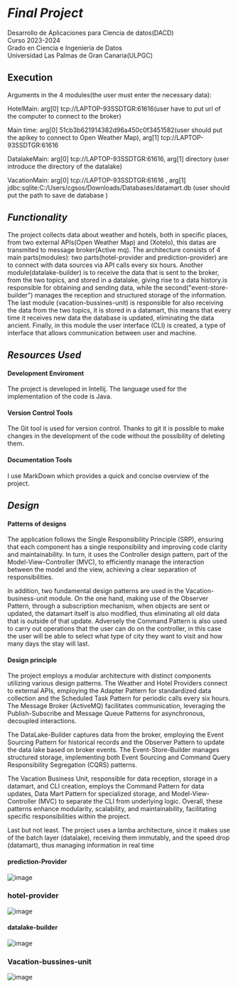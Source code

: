 # _Final Project_
Desarrollo de Aplicaciones para Ciencia de datos(DACD)  
Curso 2023-2024  
Grado en Ciencia e Ingeniería de Datos  
Universidad Las Palmas de Gran Canaria(ULPGC)  

## Execution
Arguments in the 4 modules(the user must enter the necessary data):

HotelMain: arg[0] tcp://LAPTOP-93SSDTGR:61616(user have to put url of the computer to connect to the broker)

Main time: arg[0] 51cb3b621914382d96a450c0f3451582(user should put the apikey to connect to Open Weather Map), arg[1] tcp://LAPTOP-93SSDTGR:61616

DatalakeMain: arg[0] tcp://LAPTOP-93SSDTGR:61616, arg[1] directory (user introduce the directory of the datalake)

VacationMain: arg[0] tcp://LAPTOP-93SSDTGR:61616 , arg[1] jdbc:sqlite:C:/Users/cgsos/Downloads/Databases/datamart.db (user should put the path to save de database )

## _Functionality_
The project  collects data about weather and hotels, both in specific places, from two external APIs(Open Weather Map) and (Xotelo), this datas are transmited  to message broker(Active mq). The architecture consists of 4 main parts(modules): two parts(hotel-provider and prediction-provider) are to connect with data sources via API calls every six hours. Another module(datalake-builder) is to receive the data that is sent to the broker, from the two topics, and stored in a datalake, giving rise to a data history.is responsible for obtaining and sending data, while the second("event-store-builder") manages the reception and structured storage of the information. The last module (vacation-bussines-unit) is responsible for also receiving the data from the two topics, it is stored in a datamart, this means that every time it receives new data the database is updated, eliminating the data ancient. Finally, in this module the user interface (CLI) is created, a type of interface that allows communication between user and machine.
## _Resources Used_

#### Development Enviroment

The project is developed in Intellij. The language used for the implementation of the code is Java.

#### Version Control Tools

The Git tool is used for version control. Thanks to git it is possible to make changes in the development of the code without the possibility of deleting them.

#### Documentation Tools

I use MarkDown which provides a quick and concise overview of the project.

## _Design_

#### Patterns of designs
The application follows the Single Responsibility Principle (SRP), ensuring that each component has a single responsibility and improving code clarity and maintainability. In turn, it uses the Controller design pattern, part of the Model-View-Controller (MVC), to efficiently manage the interaction between the model and the view, achieving a clear separation of responsibilities.

In addition, two fundamental design patterns are used in the Vacation-business-unit module.
On the one hand, making use of the Observer Pattern, through a subscription mechanism, when objects are sent or updated, the datamart itself is also modified, thus eliminating all old data that is outside of that update. Adversely the Command Pattern is also used to carry out operations that the user can do on the controller, in this case the user will be able to select what type of city they want to visit and how many days the stay will last.
#### Design principle
The project employs a modular architecture with distinct components utilizing various design patterns. The Weather and Hotel Providers connect to external APIs, employing the Adapter Pattern for standardized data collection and the Scheduled Task Pattern for periodic calls every six hours. The Message Broker (ActiveMQ) facilitates communication, leveraging the Publish-Subscribe and Message Queue Patterns for asynchronous, decoupled interactions.

The DataLake-Builder captures data from the broker, employing the Event Sourcing Pattern for historical records and the Observer Pattern to update the data lake based on broker events. The Event-Store-Builder manages structured storage, implementing both Event Sourcing and Command Query Responsibility Segregation (CQRS) patterns.

The Vacation Business Unit, responsible for data reception, storage in a datamart, and CLI creation, employs the Command Pattern for data updates, Data Mart Pattern for specialized storage, and Model-View-Controller (MVC) to separate the CLI from underlying logic. Overall, these patterns enhance modularity, scalability, and maintainability, facilitating specific responsibilities within the project.

Last but not least. The project uses a lamba architecture, since it makes use of the batch layer (datalake), receiving them immutably, and the speed drop (datamart), thus managing information in real time
#### prediction-Provider
![image](https://github.com/javierglezbenitez/Weather234/assets/145259489/4d403ac4-741f-496e-ac01-8b2fe4ff6f2b)


### hotel-provider
![image](https://github.com/javierglezbenitez/Weather234/assets/145259489/5722da5a-c223-4786-9a39-28ff24e9a4a6)


#### datalake-builder
![image](https://github.com/javierglezbenitez/Weather234/assets/145259489/046d57a7-36aa-4527-a7f7-5b4be0f29697)


### Vacation-bussines-unit
![image](https://github.com/javierglezbenitez/Weather234/assets/145259489/14b1e04d-26ae-4420-a87e-6b622baf8731)



